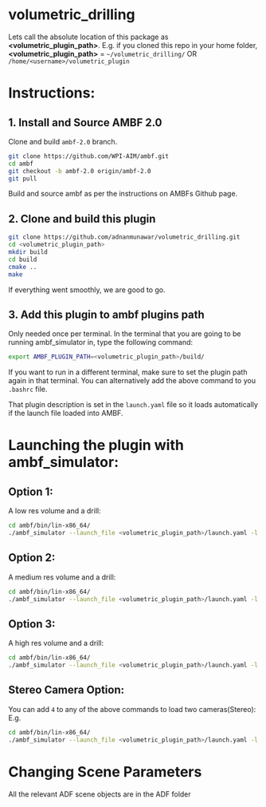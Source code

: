 # volumetric_drilling

Lets call the absolute location of this package as **<volumetric_plugin_path>**. E.g. if you cloned this repo in your home folder, **<volumetric_plugin_path>** = `~/volumetric_drilling/` OR `/home/<username>/volumetric_plugin`

# Instructions:
## 1. Install and Source AMBF 2.0

Clone and build `ambf-2.0` branch.
```bash
git clone https://github.com/WPI-AIM/ambf.git
cd ambf
git checkout -b ambf-2.0 origin/ambf-2.0
git pull
```
Build and source ambf as per the instructions on AMBFs Github page.

## 2. Clone and build this plugin
``` bash
git clone https://github.com/adnanmunawar/volumetric_drilling.git
cd <volumetric_plugin_path>
mkdir build
cd build
cmake ..
make
```
If everything went smoothly, we are good to go.

## 3. Add this plugin to ambf plugins path
Only needed once per terminal. In the terminal that you are going to be running ambf_simulator in, type the following command:

``` bash
export AMBF_PLUGIN_PATH=<volumetric_plugin_path>/build/
```
If you want to run in a different terminal, make sure to set the plugin path again in that terminal. You can alternatively add the above command to you `.bashrc` file.

That plugin description is set in the `launch.yaml` file so it loads automatically if the launch file loaded into AMBF.

# Launching the plugin with ambf_simulator:

## Option 1:
A low res volume and a drill:
```bash
cd ambf/bin/lin-x86_64/
./ambf_simulator --launch_file <volumetric_plugin_path>/launch.yaml -l 0 1
```

## Option 2:
A medium res volume and a drill:
```bash
cd ambf/bin/lin-x86_64/
./ambf_simulator --launch_file <volumetric_plugin_path>/launch.yaml -l 0 2
```

## Option 3:
A high res volume and a drill:
```bash
cd ambf/bin/lin-x86_64/
./ambf_simulator --launch_file <volumetric_plugin_path>/launch.yaml -l 0 3
```

## Stereo Camera Option:
You can add `4` to any of the above commands to load two cameras(Stereo):
E.g.
```bash
cd ambf/bin/lin-x86_64/
./ambf_simulator --launch_file <volumetric_plugin_path>/launch.yaml -l 0 1 4
```

# Changing Scene Parameters
All the relevant ADF scene objects are in the ADF folder
